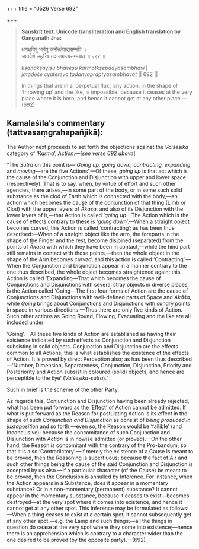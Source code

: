 +++
title = "0526 Verse 692"

+++
> **Sanskrit text, Unicode transliteration and English translation by Ganganath Jha:** 
>
> क्षणक्षयिषु भावेषु कर्मोत्क्षेपाद्यसम्भवि ।  
> जातदेशे च्युतेरेव तदन्यप्राप्त्यसम्भवात् ॥ ६९२ ॥ 
>
> *kṣaṇakṣayiṣu bhāveṣu karmotkṣepādyasambhavi* \|  
> *jātadeśe cyutereva tadanyaprāptyasambhavāt* \|\| 692 \|\| 
>
> In things that are in a ‘perpetual flux’, any action, in the shape of ‘throwing up’ and the like, is impossible; because it ceases at the very place where it is born, and hence it cannot get at any other place.—(692)



## Kamalaśīla’s commentary (tattvasaṃgrahapañjikā):

The Author next proceeds to set forth the objections against the *Vaiśeṣika* category of ‘*Karma*’, *Action*:—[*see verse 692 above*]

“The *Sūtra* on this point is—‘*Going up, going down, contracting, expanding* and *moving*—are the five Actions’,—Of these, *going up* is that act which is the cause of the Conjunction and Disjunction with upper and lower space (respectively). That is to say, when, by virtue of effort and such other agencies, there arises,—in some part of the body, or in some such solid substance as the clod of Earth which is connected with the body,—an action which becomes the cause of the conjunction of that thing (Limb or Clod) with the upper layers of *Ākāśa*, and also of its Disjunction with the lower layers of it,—that Action is called ‘*going up*—The Action which is the cause of effects contrary to these is ‘*going down*’.—When a straight object becomes curved, this Action is called ‘contracting’; as has been thus described:—When of a straight object like the arm, the foreparts in the shape of the Finger and the rest, become disjoined (separated) from the points of *Ākāśa* with which they have been in contact,—while the hind part still remains in contact with those points,—then the whole object in the shape of the Arm becomes *curved*; and this action is called ‘Contracting’.—When the Conjunction and Disjunction appear in a manner contrary to the one thus described, the whole object becomes straightened again; this Action is called ‘Expanding—That which becomes the cause of Conjunctions and Disjunctions with several stray objects in diverse places, is the Action called ‘Going—The first four forms of Action are the cause of Conjunctions and Disjunctions with well-defined parts of Space and *Ākāśa*, while *Going* brings about Conjunctions and Disjunctions with sundry points in space in various directions.—Thus there are only five kinds of Action. Such other actions as Going Round, Flowing, Evacuating and the like are all included under

‘Going’.—All these five kinds of Action are established as having their existence indicated by such effects as Conjunction and Disjunction subsisting in solid objects. Conjunction and Disjunction are the effects common to all Actions; this is what establishes the existence of the effects of Action. It is proved by direct Perception also; as has been thus described—‘Number, Dimension, Separateness, Conjunction, Disjunction, Priority and Posteriority and Action subsist in coloured (solid) objects, and hence are perceptible to the Eye’ (*Vaiśeṣika-sūtra*).”

Such in brief is the scheme of the other Party.

As regards this, Conjunction and Disjunction having been already rejected, what has been put forward as the ‘Effect’ of Action cannot be admitted. If what is put forward as the Reason for postulating Action is its effect in the shape of such *Conjunction and Disjunction* as consist of *being produced in juxtaposition* and so forth,—even so, the Reason would be ‘fallible’ (and Inconclusive); because the concomitance of such Conjunction and Disjunction with *Action* is in nowise admitted (or proved).—On the other hand, the Reason is concomitant with the contrary of the Pro-bandum; so that it is also ‘Contradictory’.—If merely the existence of a Cause is meant to be proved, then the Reasoning is superfluous; because the fact of Air and such other things being the cause of the said Conjunction and Disjunction is accepted by us also.—If a particular character (of the Cause) be meant to be proved, then the Conclusion is annulled by Inference. For instance, when the Action appears in a Substance, does it appear in a momentary substance? Or in a non-momentary (permanent) substance? It cannot appear in the momentary substance, because it ceases to exist—becomes destroyed—at the very spot where it comes into existence, and hence it cannot get at any other spot. This Inference may be formulated as follows:—When a thing ceases to exist at a certain spot, it cannot subsequently get at any other spot,—e.g. the Lamp and such things;—all the things in question do cease at the very spot where they come into existence;—hence there is an apprehension which is contrary to a character wider than the one desired to be proved (by the opposite party).—(692)



